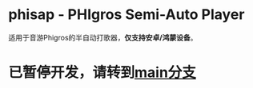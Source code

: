 # phisap - PHIgros Semi-Auto Player
适用于音游Phigros的半自动打歌器，**仅支持安卓/鸿蒙设备**。

# 已暂停开发，请转到[main分支](https://github.com/kvarenzn/phisap/tree/main)
